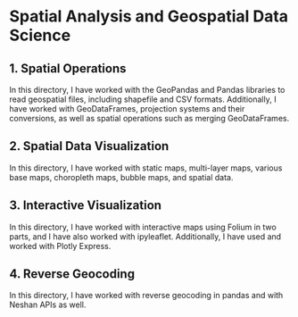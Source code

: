 # Spatial Analysis and Geospatial Data Science

## 1. Spatial Operations

In this directory, I have worked with the GeoPandas and Pandas libraries to read geospatial files, including shapefile and CSV formats. Additionally, I have worked with GeoDataFrames, projection systems and their conversions, as well as spatial operations such as merging GeoDataFrames.

## 2. Spatial Data Visualization

In this directory, I have worked with static maps, multi-layer maps, various base maps, choropleth maps, bubble maps, and spatial data.

## 3. Interactive Visualization

In this directory, I have worked with interactive maps using Folium in two parts, and I have also worked with ipyleaflet. Additionally, I have used and worked with Plotly Express.

## 4. Reverse Geocoding

In this directory, I have worked with reverse geocoding in pandas and with Neshan APIs as well.

